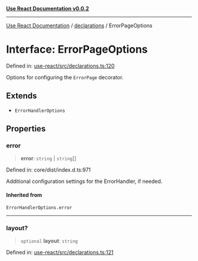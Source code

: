 [**Use React Documentation v0.0.2**](../../README.md)

***

[Use React Documentation](../../modules.md) / [declarations](../README.md) / ErrorPageOptions

# Interface: ErrorPageOptions

Defined in: [use-react/src/declarations.ts:120](https://github.com/stonemjs/use-react/blob/0635de04acc6b3a5c28dcf07d1e12a39a8b5e0b9/src/declarations.ts#L120)

Options for configuring the `ErrorPage` decorator.

## Extends

- `ErrorHandlerOptions`

## Properties

### error

> **error**: `string` \| `string`[]

Defined in: core/dist/index.d.ts:971

Additional configuration settings for the ErrorHandler, if needed.

#### Inherited from

`ErrorHandlerOptions.error`

***

### layout?

> `optional` **layout**: `string`

Defined in: [use-react/src/declarations.ts:121](https://github.com/stonemjs/use-react/blob/0635de04acc6b3a5c28dcf07d1e12a39a8b5e0b9/src/declarations.ts#L121)
